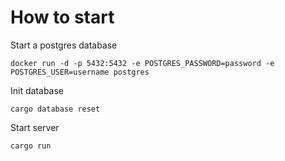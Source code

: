 # How to start

Start a postgres database
```
docker run -d -p 5432:5432 -e POSTGRES_PASSWORD=password -e POSTGRES_USER=username postgres
```

Init database
```
cargo database reset
```

Start server
```
cargo run
```
